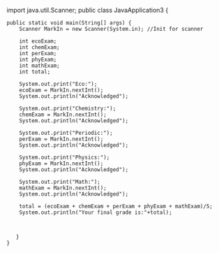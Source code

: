 import java.util.Scanner;
public class JavaApplication3 {

    public static void main(String[] args) {
        Scanner MarkIn = new Scanner(System.in); //Init for scanner 
        
        int ecoExam;
        int chemExam;
        int perExam;
        int phyExam;
        int mathExam;
        int total;
        
        System.out.print("Eco:");
        ecoExam = MarkIn.nextInt();
        System.out.println("Acknowledged");
        
        System.out.print("Chemistry:");
        chemExam = MarkIn.nextInt();
        System.out.println("Acknowledged");
        
        System.out.print("Periodic:");
        perExam = MarkIn.nextInt();
        System.out.println("Acknowledged");
        
        System.out.print("Physics:");
        phyExam = MarkIn.nextInt();
        System.out.println("Acknowledged");
        
        System.out.print("Math:");
        mathExam = MarkIn.nextInt();
        System.out.println("Acknowledged");
        
        total = (ecoExam + chemExam + perExam + phyExam + mathExam)/5;
        System.out.println("Your final grade is:"+total);
        
        
        
       }
    }
